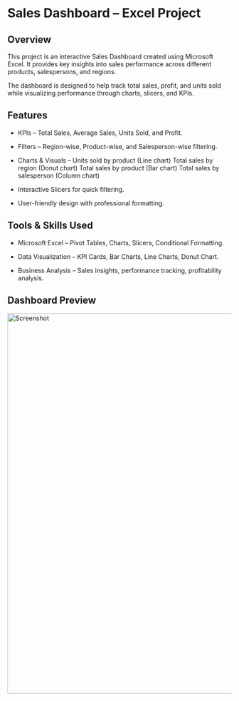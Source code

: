 # Sales Dashboard – Excel Project
## Overview

This project is an interactive Sales Dashboard created using Microsoft Excel.
It provides key insights into sales performance across different products, salespersons, and regions.

The dashboard is designed to help track total sales, profit, and units sold while visualizing performance through charts, slicers, and KPIs.

## Features

* KPIs – Total Sales, Average Sales, Units Sold, and Profit.

* Filters – Region-wise, Product-wise, and Salesperson-wise filtering.

* Charts & Visuals –
    Units sold by product (Line chart)
    Total sales by region (Donut chart)
    Total sales by product (Bar chart)
    Total sales by salesperson (Column chart)
    
* Interactive Slicers for quick filtering.

* User-friendly design with professional formatting.

## Tools & Skills Used

* Microsoft Excel – Pivot Tables, Charts, Slicers, Conditional Formatting.

* Data Visualization – KPI Cards, Bar Charts, Line Charts, Donut Chart.

* Business Analysis – Sales insights, performance tracking, profitability analysis.

## Dashboard Preview

<img width="1235" height="853" alt="Screenshot" src="https://github.com/user-attachments/assets/c1da54e8-9876-4151-9900-c26e1beb8e9b" />

